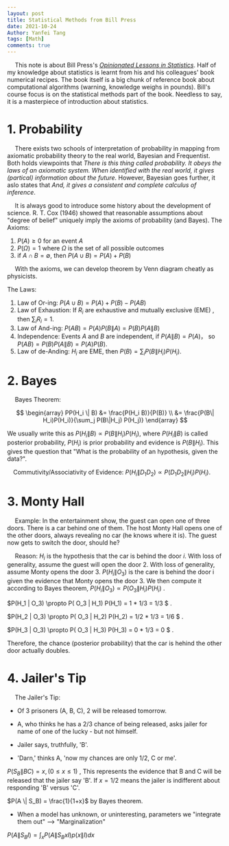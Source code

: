 ```yaml
---
layout: post
title: Statistical Methods from Bill Press
date: 2021-10-24
Author: Yanfei Tang
tags: [Math]
comments: true
---
```


&emsp; This note is about Bill Press's [*Opinionated Lessons in Statistics*](http://wpressutexas.net/coursewiki/index.php?title=Main_Page). Half of my knowledge about statistics is learnt from his and his colleagues' book numerical recipes. The book itself is a big chunk of reference book about computational algorithms (warning, knowledge weighs in pounds).  Bill's course focus is on the statistical methods part of the book. Needless to say, it is a masterpiece of introduction about statistics.  

<!-- more -->

# 1. Probability

&emsp; There exists two schools of interpretation of probability in mapping from axiomatic probability theory to the real world, Bayesian and Frequentist. Both holds viewpoints that *There is this thing called probability. It obeys the laws of an axiomatic system. When identified with the real world, it gives (partical) information about the future.* However, Bayesian goes further, it aslo states that *And, it gives a consistent and complete calculus of inference*. 

&emsp; It is always good to introduce some history about the development of science. R. T. Cox (1946) showed that reasonable assumptions about "degree of belief" uniquely imply the axioms of probability (and Bayes). The Axioms:

1. $P(A) \ge 0$ for an event $A$
2. $P(\Omega) =1$ where $\Omega$ is the set of all possible outcomes
3. if $A \cap B = \emptyset$, then $P(A \cup B) = P(A) + P(B)$



&emsp; With the axioms, we can develop theorem by Venn diagram cheatly as physicists. 

The Laws:

1. Law of Or-ing: $P(A \cup B) = P(A) + P(B) - P(AB)$
2. Law of Exhaustion: If $R_i$ are  exhaustive and mutually exclusive (EME) , then $\sum_i R_i = 1$. 
3. Law of And-ing: $P(AB) = P(A)P(B\|A)=P(B)P(A\|B)$
4. Independence: Events $A$ and $B$ are independent, if $P(A\|B) = P(A)$， so $P(AB) = P(B)P(A\|B) = P(A)P(B)$. 
5. Law of de-Anding: $H_i$ are EME, then $P(B) = \sum_{i} P(B\|H_i)P(H_i)$. 



# 2. Bayes

&emsp; Bayes Theorem:


$$
\begin{array} PP(H_i \| B) &= \frac{P(H_i B)}{P(B)} \\ &= \frac{P(B\| H_i)P(H_i)}{\sum_j P(B\|H_j) P(H_j)} \end{array}
$$


We usually write this as $P(H_i \| B) \propto P(B \| H_i) P(H_i)$, where $P(H_i \| B)$ is called posterior probability, $P(H_i)$ is prior probability and evidence is $P(B \| H_i)$. This gives the question that "What is the probability of an hypothesis, given the data?". 

&emsp;Commutivity/Associativity of Evidence: $P(H_i \| D_1 D_2) \propto P(D_1 D_2 \| H_i) P(H_i)$.



# 3. Monty Hall

&emsp; Example: In the entertainment show, the guest can open one of three doors. There is a car behind one of them. The host Monty Hall opens one of the other doors, always revealing no car (he knows where it is). The guest now gets to switch the door, should he?

&emsp; Reason: $H_i$ is the hypothesis that the car is behind the door $i$.  With loss of generality, assume the guest will open the door 2. With loss of generality, assume Monty opens the door 3. $P(H_i \| O_3)$ is the care is behind the door i given the evidence that Monty opens the door 3. We then compute it according to Bayes theorem, $P(H_i \| O_3) \propto P( O_3 \| H_i) P(H_i)$  . 

$P(H_1 \| O_3) \propto P( O_3 \| H_1) P(H_1) = 1 * 1/3 = 1/3 $ .

$P(H_2 \| O_3) \propto P( O_3 \| H_2) P(H_2) = 1/2 * 1/3 = 1/6 $ .

$P(H_3 \| O_3) \propto P( O_3 \| H_3) P(H_3) = 0 * 1/3 = 0 $ .

Therefore, the chance (posterior probability) that the car is hehind the other door actually doubles. 

 

# 4. Jailer's Tip

&emsp; The Jailer's Tip: 

- Of 3 prisoners (A, B, C), 2 will be released tomorrow. 

- A, who thinks he has a 2/3 chance of being released, asks jailer for name of one of the lucky - but not himself.

- Jailer says, truthfully, 'B'.

- 'Darn,' thinks A, 'now my chances are only 1/2, C or me'. 

$P(S_B \| BC)= x, (0 \le x \le 1)$ , This represents the evidence that B and C will be released that the jailer say 'B'. If $x= 1/2$ means the jailer is indifferent about responding 'B' versus 'C'. 

$P(A \| S_B) = \frac{1}{1+x}$ by Bayes theorem. 

* When a model has unknown, or uninteresting, parameters we "integrate them out" --> "Marginalization"

$P(A \| S_B I) = \int_x P(A \| S_B x I) p(x \| I) dx$





